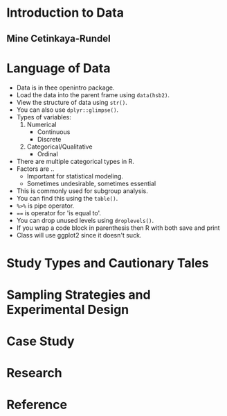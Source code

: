 # Introduction to Data
## Mine Cetinkaya-Rundel

# Language of Data
- Data is in thee openintro package.
- Load the data into the parent frame using `data(hsb2)`.
- View the structure of data using `str()`.
- You can also use `dplyr::glimpse()`.
- Types of variables:
	1. Numerical
		- Continuous
		- Discrete 
	2. Categorical/Qualitative
		- Ordinal
- There are multiple categorical types in R.
- Factors are ..
	- Important for statistical modeling.
	- Sometimes undesirable, sometimes essential
- This is commonly used for subgroup analysis.
- You can find this using the `table()`.
- `%>%` is pipe operator.
- `==` is operator for 'is equal to'.
- You can drop unused levels using `droplevels()`.
- If you wrap a code block in parenthesis then R with both save and print
- Class will use ggplot2 since it doesn't suck.



# Study Types and Cautionary Tales

# Sampling Strategies and Experimental Design

# Case Study

# Research

# Reference